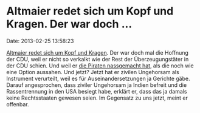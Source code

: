 Altmaier redet sich um Kopf und Kragen. Der war doch \...
=========================================================

Date: 2013-02-25 13:58:23

[Altmaier redet sich um Kopf und
Kragen](http://tantejay.wordpress.com/2013/02/23/ziviler-ungehorsam/).
Der war doch mal die Hoffnung der CDU, weil er nicht so verkalkt wie der
Rest der Überzeugungstäter in der CDU schien. Und weil er [die Piraten
nassgemacht hat](http://blog.fefe.de/?ts=b067479f), als die noch wie
eine Option aussahen. Und jetzt? Jetzt hat er zivilen Ungehorsam als
Instrument verurteilt, weil es für Auseinandersetzungen ja Gerichte
gäbe. Darauf angesprochen, dass ziviler Ungehorsam ja Indien befreit und
die Rassentrennung in den USA besiegt habe, erklärt er, dass das ja
damals keine Rechtsstaaten gewesen seien. Im Gegensatz zu uns jetzt,
meint er offenbar.
